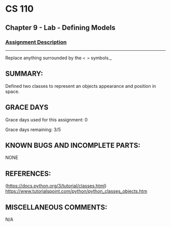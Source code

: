 # CS 110
## Chapter 9 - Lab - Defining Models

### [Assignment Description](https://docs.google.com/document/d/15DfkIaMl1zTHGfpNH6NFQGl9UYp_GamYK79O8CZCddc/edit?usp=sharing)

***
Replace anything surrounded by the `< >` symbols._

## SUMMARY:
 Defined two classes to represent an objects appearance and position in space. 

## GRACE DAYS
Grace days used for this assignment: 0

Grace days remaining: 3/5

## KNOWN BUGS AND INCOMPLETE PARTS:
 NONE

## REFERENCES:
(https://docs.python.org/3/tutorial/classes.html)
https://www.tutorialspoint.com/python/python_classes_objects.htm

## MISCELLANEOUS COMMENTS:
 N/A
